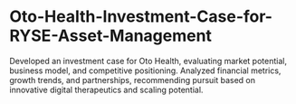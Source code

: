 # Oto-Health-Investment-Case-for-RYSE-Asset-Management
Developed an investment case for Oto Health, evaluating market potential, business model, and competitive positioning. Analyzed financial metrics, growth trends, and partnerships, recommending pursuit based on innovative digital therapeutics and scaling potential.

